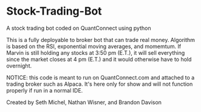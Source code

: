 # Stock-Trading-Bot
A stock trading bot coded on QuantConnect using python

This is a fully deployable to broker bot that can trade real money. Algorithm is based on the RSI, exponential moving averages, and momemtum. If Marvin is still holding any stocks at 3:50 pm (E.T.), it will sell everything since the market closes at 4 pm (E.T.) and it would otherwise have to hold overnight.

NOTICE: this code is meant to run on QuantConnect.com and attached to a trading broker such as Alpaca. It's here only for show and will not function properly if run in a normal IDE.

Created by Seth Michel, Nathan Wisner, and Brandon Davison
